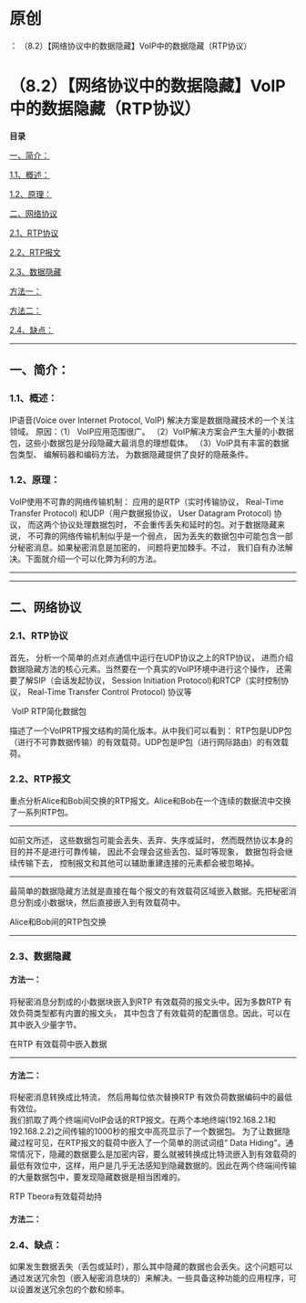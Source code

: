 # 原创
：  （8.2）【网络协议中的数据隐藏】VoIP中的数据隐藏（RTP协议）

# （8.2）【网络协议中的数据隐藏】VoIP中的数据隐藏（RTP协议）

**目录**

[一、简介：](#%E4%B8%80%E3%80%81%E7%AE%80%E4%BB%8B%EF%BC%9A)

[1.1、概述：](#1.1%E3%80%81%E6%A6%82%E8%BF%B0%EF%BC%9A)

[1.2、原理：](#1.2%E3%80%81%E5%8E%9F%E7%90%86%EF%BC%9A)

[二、网络协议](#%E4%BA%8C%E3%80%81%E7%BD%91%E7%BB%9C%E5%8D%8F%E8%AE%AE)

[2.1、RTP协议](#2.1%E3%80%81RTP%E5%8D%8F%E8%AE%AE)

[2.2、RTP报文](#2.2%E3%80%81RTP%E6%8A%A5%E6%96%87)

[2.3、数据隐藏](#2.3%E3%80%81%E6%95%B0%E6%8D%AE%E9%9A%90%E8%97%8F)

[方法一：](#%E6%96%B9%E6%B3%95%E4%B8%80%EF%BC%9A)

[方法二：](#%E6%96%B9%E6%B3%95%E4%BA%8C%EF%BC%9A)

[2.4、缺点：](#2.4%E3%80%81%E7%BC%BA%E7%82%B9%EF%BC%9A)

---


## 一、简介：

> 
<h3>1.1、概述：</h3>
IP语音(Voice over Internet Protocol, VoIP) 解决方案是数据隐藏技术的一个关注领域。
原因：（1） VoIP应用范围很广。 （2）VoIP解决方案会产生大量的小数据包，这些小数据包是分段隐藏大最消息的理想载体。 （3）VoIP具有丰富的数据包类型、 编解码器和编码方法， 为数据隐藏提供了良好的隐蔽条件。


> 
<h3>1.2、原理：</h3>
VoIP使用不可靠的网络传输机制： 应用的是RTP（实时传输协议， Real-Time Transfer Protocol) 和UDP（用户数据报协议， User Datagram Protocol) 协议， 而这两个协议处理数据包时， 不会重传丢失和延时的包。对于数据隐藏来说， 不可靠的网络传输机制似乎是一个弱点， 因为丢失的数据包中可能包含一部分秘密消息。如果秘密消息是加密的， 问题将更加棘手。不过， 我们自有办法解决。下面就介绍一个可以化弊为利的方法。


---


---


## 二、网络协议

> 
<h3>2.1、RTP协议</h3>
首先， 分析一个简单的点对点通信中运行在UDP协议之上的RTP协议， 进而介绍数据隐藏方法的核心元素。当然要在一个真实的VoIP环境中进行这个操作， 还需要了解SIP（会话发起协议， Session Initiation Protocol)和RTCP（实时控制协议， Real-Time Transfer Control Protocol) 协议等


 VoIP RTP简化数据包

描述了一个VoIPRTP报文结构的简化版本。从中我们可以看到： RTP包是UDP包（进行不可靠数据传输）的有效载荷。UDP包是IP包（进行网际路由）的有效载荷。


> 
<h3>2.2、RTP报文</h3>
重点分析Alice和Bob间交换的RTP报文。Alice和Bob在一个连续的数据流中交换了一系列RTP包。
<hr/>
如前文所述， 这些数据包可能会丢失、丢弃、失序或延时， 然而既然协议本身的目的并不是进行可靠传输， 因此不会理会这些丢包、延时等现象， 数据包将会继续传输下去， 控制报文和其他可以辅助重建连接的元素都会被忽略掉。
<hr/>
最简单的数据隐藏方法就是直接在每个报文的有效载荷区域嵌入数据。先把秘密消息分割成小数据块，然后直接嵌入到有效载荷中。


Alice和Bob间的RTP包交换 


---


> 
<h3>2.3、数据隐藏</h3>
<h4>方法一：</h4>
将秘密消息分割成的小数据块嵌入到RTP 有效载荷的报文头中。因为多数RTP 有效负荷类型都有内置的报文头， 其中包含了有效载荷的配置信息。因此，可以在其中嵌入少量字节。

在RTP 有效载荷中嵌入数据 

<hr/>
<h4>方法二：</h4>
将秘密消息转换成比特流， 然后用每位依次替换RTP 有效负荷数据编码中的最低有效位。<br/> 我们抓取了两个终端间VoIP会话的RTP报文。在两个本地终端(192.168.2.1和192.168.2.2)之间传输的1000秒的报文中高亮显示了一个数据包。
为了让数据隐藏过程可见，在RTP报文的载荷中嵌入了一个简单的测试词组“ Data Hiding"。通常情况下，隐藏的数据要么是加密内容，要么就被转换成比特流嵌入到有效载荷的最低有效位中，这样，用户是几乎无法感知到隐藏数据的。因此在两个终端间传输的大量数据包中，要发现隐藏数据是相当困难的。

RTP Tbeora有效载荷劫持 


#### 方法二：

> 
<h3>2.4、缺点：</h3>
如果发生数据丢失（丢包或延时），那么其中隐藏的数据也会丢失。这个问题可以通过发送冗余包（嵌入秘密消息块的）来解决。一些具备这种功能的应用程序，可以设置发送冗余包的个数和频率。

